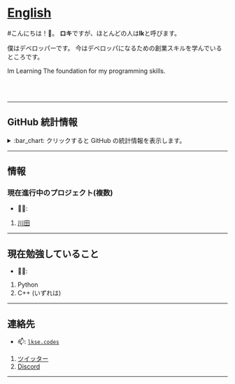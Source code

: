 # [English](https://github.com/lkse/lkse/blob/lkse/readme_en.md)
#こんにちは！👋。
**ロキ**ですが、ほとんどの人は**lk**と呼びます。 

僕はデベロッパーです。
今はデベロッパになるための創業スキルを学んでいるところです。

Im Learning The foundation for my programming skills.

<br><br><hr>
## GitHub 統計情報
<details>
  <summary>
    :bar_chart: クリックすると GitHub の統計情報を表示します。
  </summary>
  <p align="center">
&nbsp;<img align="center" src="https://github-readme-stats.vercel.app/api?username=lkse&show_icons=true&theme=dark" alt="Loki" height="200"/>
<img align="center" src="https://github-readme- stats.vercel.app/api/top-langs/?username=lkse&hide=lua&theme=dark" alt="lkseのGithub統計"/>。
  </p>
</details>

--- 

## 情報

### 現在進行中のプロジェクト(複数)
- 👨‍💻:  
1. [川田](https://github.com/kawatapw)

---

## 現在勉強していること
  - 👨‍🏫:
1. Python
2. C++ (いずれは)


---

## 連絡先
- 📫: [`lkse.codes`](mailto:lk@lkse.codes)
1. [ツイッター](https://twitter.com/lksen)
2. [Discord](https://discordapp.com/users/445053396227981323)

---
